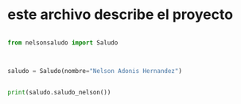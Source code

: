 # este archivo describe el proyecto

```python

from nelsonsaludo import Saludo



saludo = Saludo(nombre="Nelson Adonis Hernandez")


print(saludo.saludo_nelson())

```